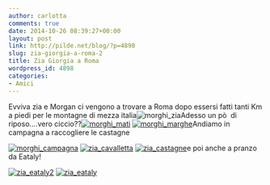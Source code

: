 ```yaml
---
author: carlotta
comments: true
date: 2014-10-26 08:39:27+00:00
layout: post
link: http://pilde.net/blog/?p=4898
slug: zia-giorgia-a-roma-2
title: Zia Giorgia a Roma
wordpress_id: 4898
categories:
- Amici
---
```


Evviva zia e Morgan ci vengono a trovare a Roma dopo essersi fatti tanti Km a piedi per le montagne di mezza italia![![morghi_zia](http://pilde.net/blog/wp-content/uploads/2014/12/morghi_zia.jpg)](http://pilde.net/blog/wp-content/uploads/2014/12/morghi_zia.jpg)Adesso un pò  di riposo....vero ciccio??[![morghi_mati](http://pilde.net/blog/wp-content/uploads/2014/12/morghi_mati.jpg)](http://pilde.net/blog/wp-content/uploads/2014/12/morghi_mati.jpg) [![morghi_marghe](http://pilde.net/blog/wp-content/uploads/2014/12/morghi_marghe.jpg)](http://pilde.net/blog/wp-content/uploads/2014/12/morghi_marghe.jpg)Andiamo in campagna a raccogliere le castagne

[![morghi_campagna](http://pilde.net/blog/wp-content/uploads/2014/12/morghi_campagna.jpg)](http://pilde.net/blog/wp-content/uploads/2014/12/morghi_campagna.jpg) [![zia_cavalletta](http://pilde.net/blog/wp-content/uploads/2014/12/zia_cavalletta.jpg)](http://pilde.net/blog/wp-content/uploads/2014/12/zia_cavalletta.jpg) [![zia_castagne](http://pilde.net/blog/wp-content/uploads/2014/12/zia_castagne.jpg)](http://pilde.net/blog/wp-content/uploads/2014/12/zia_castagne.jpg)e poi anche a pranzo da Eataly!

[![zia_eataly2](http://pilde.net/blog/wp-content/uploads/2014/12/zia_eataly2.jpg)](http://pilde.net/blog/wp-content/uploads/2014/12/zia_eataly2.jpg) [![zia_eataly](http://pilde.net/blog/wp-content/uploads/2014/12/zia_eataly.jpg)](http://pilde.net/blog/wp-content/uploads/2014/12/zia_eataly.jpg)
